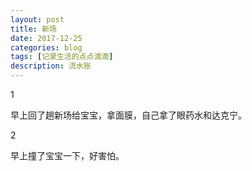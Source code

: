 ```yaml
---
layout: post
title: 新场
date: 2017-12-25
categories: blog
tags: [记录生活的点点滴滴]
description: 流水账
---
```


1

早上回了趟新场给宝宝，拿面膜，自己拿了眼药水和达克宁。

2

早上撞了宝宝一下，好害怕。

